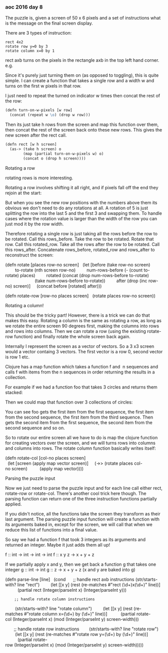 ### aoc 2016 day 8

The puzzle is, given a screen of 50 x 6 pixels and a set of instructions what is the message on the final screen display.

There are 3 types of instruction:

```
rect 4x2
rotate row y=0 by 3
rotate column x=0 by 1
```

rect axb turns on the pixels in the rectangle axb in the top left hand corner. e.g.

Since it's purely just turning them on (as opposed to toggling), this is quite simple. I can create a function that takes a single row and a width w and turns on the first w pixels in that row.

I just need to repeat the turned on indicator w times then concat the rest of the row:



```clojure
(defn turn-on-w-pixels [w row]
  (concat (repeat w \o) (drop w row)))
```
Then its just take h rows from the screen and map this function over them, then concat the rest of the screen back onto these new rows. This gives the new screen after the rect call.

```clojure
(defn rect [w h screen]
  (as-> (take h screen) o
        (map (partial turn-on-w-pixels w) o)
        (concat o (drop h screen))))
```

Rotating a row

rotating rows is more interesting.

Rotating a row involves shifting it all right, and if pixels fall off the end they rejoin at the start:




But when you see the new row positions with the numbers above them its obvious we don't need to do any rotations at all. A rotation of 5 is just splitting the row into the last 5 and the first 3 and swapping them. To handle cases where the rotation value is larger than the width of the row you can just mod it by the row width.

Therefore rotating a single row is just taking all the rows before the row to be rotated. Call this rows_before.
Take the row to be rotated.
Rotate that row. Call this rotated_row.
Take all the rows after the row to be rotated. Call this rows_after.
Concatenate rows_before, rotated_row and rows_after to reconstruct the screen:

(defn rotate [places row-no screen]
  (let [before (take row-no screen)
        to-rotate (nth screen row-no)
        num-rows-before (- (count to-rotate) places)
        rotated (concat (drop num-rows-before to-rotate)
                        (take num-rows-before to-rotate))
        after (drop (inc row-no) screen)]
    (concat before [rotated] after)))




(defn rotate-row [row-no places screen]
  (rotate places row-no screen))

Rotating a column!

This should be the tricky part! However, there is a trick we can do that makes this easy.
Rotating a column is the same as rotating a row, as long as we rotate the entire screen 90 degrees first, making the columns into rows and rows into columns. Then we can rotate a row (using the existing rotate-row function) and finally rotate the whole screen back again.

Internally I represent the screen as a vector of vectors. So a 3 x3 screen would a vector containg 3 vectors.
The first vector is a row 0, second vector is row 1 etc.




Clojure has a map function which takes a function f and  n sequences and calls f with items from the n sequences in order returning the results in a collection.

For example if we had a function foo that takes 3 circles and returns them stacked:



Then we could map that function over 3 collections of circles:




You can see foo gets the first item from the first sequence, the first item from the second sequence, the first item from the third sequence. Then gets the second item from the first sequence, the second item from the second sequence and so on.

So to rotate our entire screen all we have to do is map the clojure function for creating vectors over the screen, and we will turns rows into columns and columns into rows. The rotate column function basically writes itself:

(defn rotate-col [col-no places screen]
  (let [screen (apply map vector screen)]
    (->> (rotate places col-no screen)
         (apply map vector))))



Parsing the puzzle input

Now we just need to parse the puzzle input and for each line call either rect, rotate-row or rotate-col. There's another cool trick here though. The parsing function can return one of the three instruction functions partially applied.

If you didn't notice, all the functions take the screen they transform as their last argument. The parsing puzzle input function will create a function with its arguments baked in, except for the screen, we will call that when we reduce this list of functions into a final value.

So say we had a function f that took 3 integers as its arguments and returned an integer. Maybe it just adds them all up!


f :: int -> int -> int -> int
f :: x y z -> x + y + z

If we partially apply x and y, then we get back a function g that takes one integer
g :: int -> int
g :: z -> x + y + z (x and y are baked into g)

(defn parse-line [line]
  (cond 
        ;; handle rect axb instructions
        (str/starts-with? line "rect")
        (let [[x y] (rest (re-matches #"rect (\d+)x(\d+)" line))]
          (partial rect (Integer/parseInt x) (Integer/parseInt y)))

        ;; handle rotate column instructions
        (str/starts-with? line "rotate column")
        (let [[x y] (rest (re-matches #"rotate column x=(\d+) by (\d+)" line))]
          (partial rotate-col (Integer/parseInt x) (mod (Integer/parseInt y) screen-width)))

        ;; handle rotate row instructions
        (str/starts-with? line "rotate row")
        (let [[x y] (rest (re-matches #"rotate row y=(\d+) by (\d+)" line))]
          (partial rotate-row (Integer/parseInt x) (mod (Integer/parseInt y) screen-width)))))

